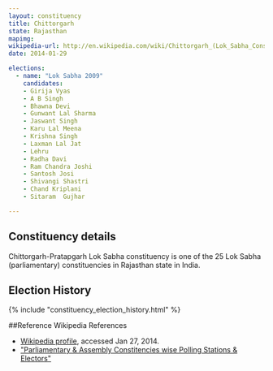 ```yaml
---
layout: constituency
title: Chittorgarh
state: Rajasthan
mapimg: 
wikipedia-url: http://en.wikipedia.com/wiki/Chittorgarh_(Lok_Sabha_Constituency)
date: 2014-01-29

elections: 
  - name: "Lok Sabha 2009"
    candidates: 
    - Girija Vyas 
    - A B Singh 
    - Bhawna Devi 
    - Gunwant Lal Sharma 
    - Jaswant Singh 
    - Karu Lal Meena 
    - Krishna Singh 
    - Laxman Lal Jat 
    - Lehru 
    - Radha Davi 
    - Ram Chandra Joshi 
    - Santosh Josi 
    - Shivangi Shastri 
    - Chand Kriplani 
    - Sitaram  Gujhar 

---
```

## Constituency details
Chittorgarh-Pratapgarh Lok Sabha constituency is one of the 25 Lok Sabha (parliamentary) constituencies in Rajasthan state in India.




## Election History
{% include "constituency_election_history.html" %}

##Reference
Wikipedia References
- [Wikipedia profile]({{page.profile.wikipedia}}), accessed Jan 27, 2014.
- ["Parliamentary & Assembly Constitencies wise Polling Stations & Electors"][wiki1]

[wiki1]: http://ceorajasthan.nic.in/PC-ACWISE-ELECTORS.pdf
